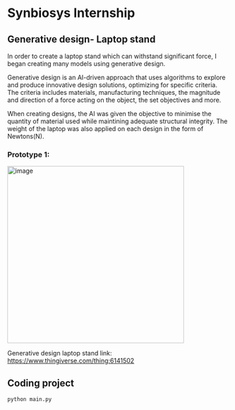 # Synbiosys Internship

## Generative design- Laptop stand

In order to create a laptop stand which can withstand significant force, I began creating many models using generative design. 


Generative design is an AI-driven approach that uses algorithms to explore and produce innovative design solutions, optimizing for specific criteria. The criteria includes materials, manufacturing techniques, the magnitude and direction of a force acting on the object, the set objectives and more. 

When creating designs, the AI was given the objective to minimise the quantity of material used while maintining adequate structural integrity. The weight of the laptop was also applied on each design in the form of Newtons(N).

### Prototype 1:
<img width="400" alt="image" src="https://github.com/VijayBali/Synbiosys-internship/assets/140536734/30c9cbcc-2c7d-4496-b975-b73651173ea6">




Generative design laptop stand link: https://www.thingiverse.com/thing:6141502

## Coding project

`python main.py`

